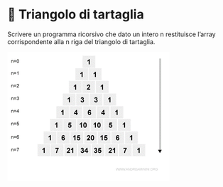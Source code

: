# 🛵 Triangolo di tartaglia

Scrivere un programma ricorsivo che dato un intero n restituisce l’array corrispondente alla n riga del triangolo di tartaglia.

![](tartaglia.gif)